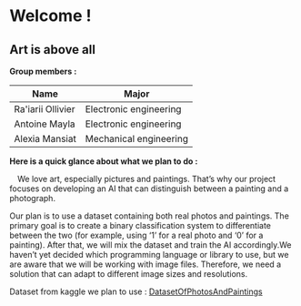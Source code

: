 # **Welcome !**
## Art is above all

**Group members :**

|        Name       |        Major           |
|-------------------|------------------------|
| Ra'iarii Ollivier | Electronic engineering |
| Antoine Mayla     | Electronic engineering |
| Alexia Mansiat    | Mechanical engineering |


**Here is a quick glance about what we plan to do :**

&emsp;We love art, especially pictures and paintings. That’s why our project focuses on developing an AI that can distinguish between a painting and a photograph.

Our plan is to use a dataset containing both real photos and paintings. The primary goal is to create a binary classification system to differentiate between the two (for example, using ‘1’ for a real photo and ‘0’ for a painting). After that, we will mix the dataset and train the AI accordingly.We haven’t yet decided which programming language or library to use, but we are aware that we will be working with image files. Therefore, we need a solution that can adapt to different image sizes and resolutions.


Dataset from kaggle we plan to use : [DatasetOfPhotosAndPaintings](https://www.kaggle.com/datasets/iiplutocrat45ii/painting-vs-photograph-classification-dataset)









